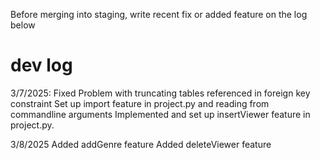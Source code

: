 Before merging into staging, write recent fix or added feature on the log below

# dev log
3/7/2025:
Fixed Problem with truncating tables referenced in foreign key constraint 
Set up import feature in project.py and reading from commandline arguments
Implemented and set up insertViewer feature in project.py.

3/8/2025
Added addGenre feature
Added deleteViewer feature
